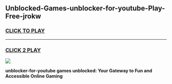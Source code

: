 
## Unblocked-Games-unblocker-for-youtube-Play-Free-jrokw
<h3>
<a href="https://premium76.site?title=unblocker-for-youtube&ref=23A">CLICK TO PLAY</a></h3>
<hr>

<h3>
<a href="https://premium76.site?title=unblocker-for-youtube&ref=23A">CLICK 2 PLAY</a>
  
</h3>

<a href="https://premium76.site?title=unblocker-for-youtube&ref=23A"><img src="https://clearcache.store/games.png"></a>


**unblocker-for-youtube games unblocked: Your Gateway to Fun and Accessible Online Gaming**

